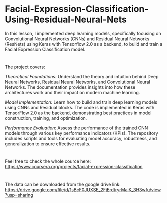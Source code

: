 # Facial-Expression-Classification-Using-Residual-Neural-Nets
In this lesson, I implemented deep learning models, specifically focusing on Convolutional Neural Networks (CNNs) and Residual Neural Networks (ResNets) using Keras with Tensorflow 2.0 as a backend, to build and train a Facial Expression Classification model.
#
The project covers:

*Theoretical Foundations:* Understand the theory and intuition behind Deep Neural Networks, Residual Neural Networks, and Convolutional Neural Networks. The documentation provides insights into how these architectures work and their impact on modern machine learning.

*Model Implementation:* Learn how to build and train deep learning models using CNNs and Residual blocks. The code is implemented in Keras with TensorFlow 2.0 as the backend, demonstrating best practices in model construction, training, and optimization.

*Performance Evaluation:* Assess the performance of the trained CNN models through various key performance indicators (KPIs). The repository includes scripts and tools for evaluating model accuracy, robustness, and generalization to ensure effective results.
#
Feel free to check the whole cource here: https://www.coursera.org/projects/facial-expression-classification
#
The data can be downloaded from the google drive link: https://drive.google.com/file/d/1sBcF0JUXSE_2FjErdtryrMaiK_3H3wfu/view?usp=sharing
